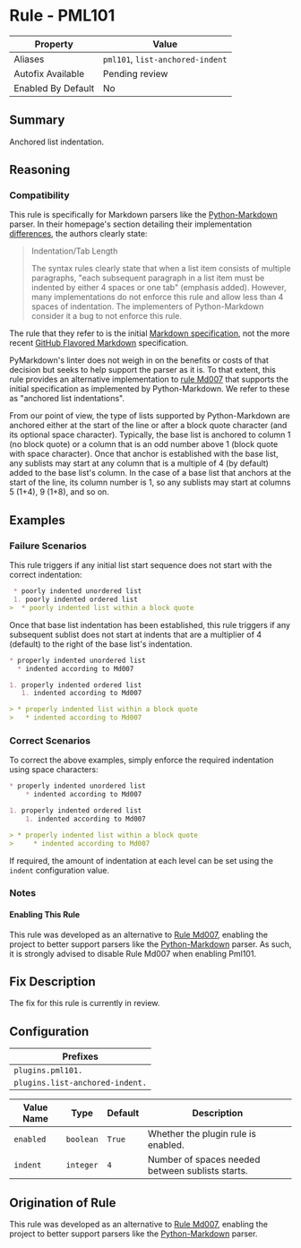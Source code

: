 # Rule - PML101

| Property | Value |
| --- | -- |
| Aliases | `pml101`, `list-anchored-indent` |
| Autofix Available | Pending review |
| Enabled By Default | No |

## Summary

Anchored list indentation.

## Reasoning

### Compatibility

This rule is specifically for Markdown parsers like the
[Python-Markdown](https://python-markdown.github.io/) parser. In their homepage's
section detailing their implementation [differences](https://python-markdown.github.io/#differences),
the authors clearly state:

> Indentation/Tab Length
>
> The syntax rules clearly state that when a list item consists of multiple paragraphs,
> "each subsequent paragraph in a list item must be indented by either 4 spaces or
> one tab" (emphasis added). However, many implementations do not enforce this rule
> and allow less than 4 spaces of indentation. The implementers of Python-Markdown
> consider it a bug to not enforce this rule.

The rule that they refer to is the initial
[Markdown specification](https://daringfireball.net/projects/markdown/syntax),
not the more recent [GitHub Flavored Markdown](https://github.github.com/gfm/)
specification.

PyMarkdown's linter does not weigh
in on the benefits or costs of that decision but seeks to help support the parser
as it is.  To that extent, this rule provides an alternative implementation to
[rule Md007](./rule_md007.md) that supports the initial specification as implemented
by Python-Markdown.  We refer to these as "anchored list indentations".

From our point of view, the type of lists supported by Python-Markdown are anchored
either at the start of the line or after a block quote character (and its optional
space character).  Typically, the base list is anchored to column 1 (no block quote)
or a column that is an odd number above 1 (block quote with space character). Once
that anchor is established with the base list, any sublists may start at any column
that is a multiple of 4 (by default) added to the base list's column.  In the case
of a base list that anchors at the start of the line, its column number is 1, so
any sublists may start at columns 5 (1+4), 9 (1+8), and so on.

## Examples

### Failure Scenarios

This rule triggers if any initial list start sequence does not start with the correct
indentation:

```Markdown
 * poorly indented unordered list
 1. poorly indented ordered list
>  * poorly indented list within a block quote
```

Once that base list indentation has been established, this rule triggers if any
subsequent sublist does not start at indents that are a multiplier of 4 (default)
to the right of the base list's indentation.

```Markdown
* properly indented unordered list
  * indented according to Md007

1. properly indented ordered list
   1. indented according to Md007

> * properly indented list within a block quote
>   * indented according to Md007
```

### Correct Scenarios

To correct the above examples, simply enforce the required indentation using space
characters:

```Markdown
* properly indented unordered list
    * indented according to Md007

1. properly indented ordered list
    1. indented according to Md007

> * properly indented list within a block quote
>     * indented according to Md007
```

If required, the amount of indentation at each level can be set using
the `indent` configuration value.

### Notes

#### Enabling This Rule

This rule was developed as an alternative to [Rule Md007](./rule_md007.md), enabling
the project to better support parsers like the
[Python-Markdown](https://python-markdown.github.io/) parser. As such, it is strongly
advised to disable Rule Md007 when enabling Pml101.

## Fix Description

The fix for this rule is currently in review.

## Configuration

| Prefixes |
| --- |
| `plugins.pml101.` |
| `plugins.list-anchored-indent.` |

| Value Name | Type | Default | Description |
| -- | -- | -- | -- |
| `enabled` | `boolean` | `True` | Whether the plugin rule is enabled. |
| `indent` | `integer` | `4` | Number of spaces needed between sublists starts. |

## Origination of Rule

This rule was developed as an alternative to [Rule Md007](./rule_md007.md), enabling
the project to better support parsers like the
[Python-Markdown](https://python-markdown.github.io/) parser.
